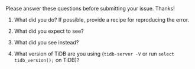 Please answer these questions before submitting your issue. Thanks!

1. What did you do?
If possible, provide a recipe for reproducing the error.


2. What did you expect to see?



3. What did you see instead?



4. What version of TiDB are you using (`tidb-server -V` or run `select tidb_version();` on TiDB)?
